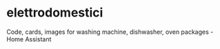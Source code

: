 # elettrodomestici
Code, cards, images for washing machine, dishwasher, oven packages - Home Assistant
